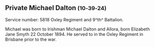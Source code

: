 ## Private Michael Dalton <small>(10‑39‑24)</small>

Service number: 5818 Oxley Regiment and 9^th^ Battalion.

Michael was born to Irishman Michael Dalton and Allora, born Elizabeth Jane Smyth 22 October 1894. He served to in the Oxley Regiment in Brisbane prior to the war.
